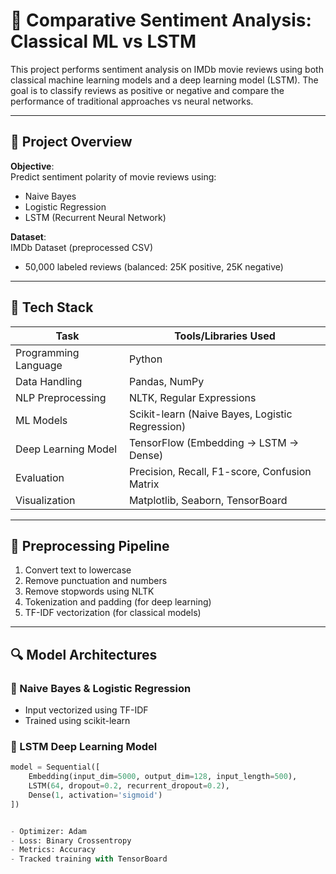 # 🧠 Comparative Sentiment Analysis: Classical ML vs LSTM

This project performs sentiment analysis on IMDb movie reviews using both classical machine learning models and a deep learning model (LSTM). The goal is to classify reviews as positive or negative and compare the performance of traditional approaches vs neural networks.

---

## 📁 Project Overview

**Objective**:  
Predict sentiment polarity of movie reviews using:
- Naive Bayes
- Logistic Regression
- LSTM (Recurrent Neural Network)

**Dataset**:  
IMDb Dataset (preprocessed CSV)  
- 50,000 labeled reviews (balanced: 25K positive, 25K negative)

---

## 🧰 Tech Stack

| Task                 | Tools/Libraries Used                          |
|----------------------|-----------------------------------------------|
| Programming Language | Python                                        |
| Data Handling        | Pandas, NumPy                                 |
| NLP Preprocessing    | NLTK, Regular Expressions                     |
| ML Models            | Scikit-learn (Naive Bayes, Logistic Regression) |
| Deep Learning Model  | TensorFlow (Embedding → LSTM → Dense)         |
| Evaluation           | Precision, Recall, F1-score, Confusion Matrix |
| Visualization        | Matplotlib, Seaborn, TensorBoard              |

---

## 🧹 Preprocessing Pipeline

1. Convert text to lowercase  
2. Remove punctuation and numbers  
3. Remove stopwords using NLTK  
4. Tokenization and padding (for deep learning)  
5. TF-IDF vectorization (for classical models)  

---

## 🔍 Model Architectures

### 🔸 Naive Bayes & Logistic Regression
- Input vectorized using TF-IDF
- Trained using scikit-learn

### 🔹 LSTM Deep Learning Model
```python
model = Sequential([
    Embedding(input_dim=5000, output_dim=128, input_length=500),
    LSTM(64, dropout=0.2, recurrent_dropout=0.2),
    Dense(1, activation='sigmoid')
])


- Optimizer: Adam
- Loss: Binary Crossentropy
- Metrics: Accuracy
- Tracked training with TensorBoard


